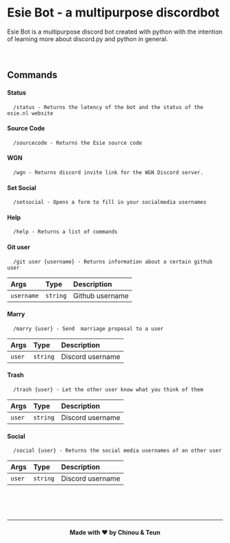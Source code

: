 # Esie Bot - a multipurpose discordbot

Esie Bot is a multipurpose discord bot created with python with the intention of learning more about discord.py and python in general. <br /> <br /> <br />

## Commands

#### Status

```
  /status - Returns the latency of the bot and the status of the esie.nl website
```

#### Source Code

```
  /sourcecode - Returns the Esie source code
```

#### WGN

```
  /wgn - Returns discord invite link for the WGN Discord server.
```

#### Set Social

```
  /setsocial - Opens a form to fill in your socialmedia usernames
```

#### Help

```
  /help - Returns a list of commands
```

#### Git user

```
  /git user {username} - Returns information about a certain github user
```

| Args       | Type     | Description     |
| :--------- | :------- | :-------------- |
| `username` | `string` | Github username |

#### Marry

```
  /marry {user} - Send  marriage proposal to a user
```

| Args   | Type     | Description      |
| :----- | :------- | :--------------- |
| `user` | `string` | Discord username |

#### Trash

```
  /trash {user} - Let the other user know what you think of them
```

| Args   | Type     | Description      |
| :----- | :------- | :--------------- |
| `user` | `string` | Discord username |

#### Social

```
  /social {user} - Returns the social media usernames of an other user
```

| Args   | Type     | Description      |
| :----- | :------- | :--------------- |
| `user` | `string` | Discord username |

<br />
<br />
<br />

---

<h4 align="center">Made with ❤️ by Chinou & Teun</h4>
